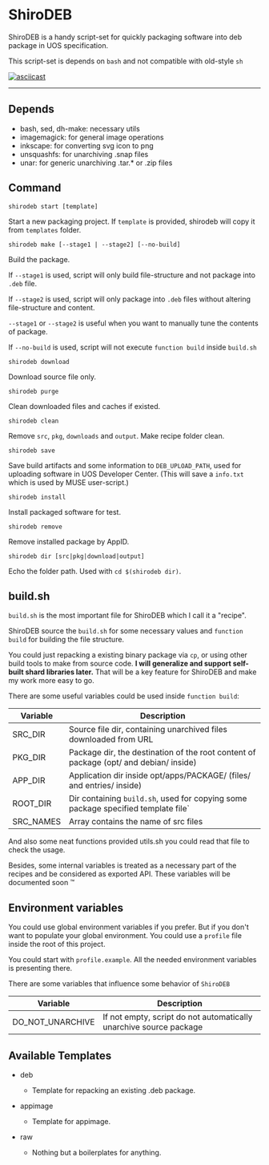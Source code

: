 # ShiroDEB

ShiroDEB is a handy script-set for quickly packaging software into deb package in UOS specification.

This script-set is depends on `bash` and not compatible with old-style `sh`

[![asciicast](https://asciinema.org/a/yAoIWlQgPCRZ9KGVerzA9ai2w.svg)](https://asciinema.org/a/yAoIWlQgPCRZ9KGVerzA9ai2w)

---

## Depends

* bash, sed, dh-make: necessary utils
* imagemagick: for general image operations
* inkscape: for converting svg icon to png
* unsquashfs: for unarchiving .snap files
* unar: for generic unarchiving .tar.* or .zip files

## Command

`shirodeb start [template]`

Start a new packaging project. If `template` is provided, shirodeb will copy it from `templates` folder.

`shirodeb make [--stage1 | --stage2] [--no-build]`

Build the package.

If `--stage1` is used, script will only build file-structure and not package into `.deb` file.

If `--stage2` is used, script will only package into `.deb` files without altering file-structure and content.

`--stage1` or `--stage2` is useful when you want to manually tune the contents of package.

If `--no-build` is used, script will not execute `function build` inside `build.sh`


`shirodeb download`

Download source file only.

`shirodeb purge`

Clean downloaded files and caches if existed.

`shirodeb clean`

Remove `src`, `pkg`, `downloads` and `output`. Make recipe folder clean.

`shirodeb save`

Save build artifacts and some information to `DEB_UPLOAD_PATH`, used for uploading software in UOS Developer Center. (This will save a `info.txt` which is used by MUSE user-script.)

`shirodeb install`

Install packaged software for test.

`shirodeb remove`

Remove installed package by AppID.

`shirodeb dir [src|pkg|download|output]`

Echo the folder path. Used with `cd $(shirodeb dir)`.

## build.sh

`build.sh` is the most important file for ShiroDEB which I call it a "recipe".

ShiroDEB source the `build.sh` for some necessary values and `function build` for building the file structure.

You could just repacking a existing binary package via `cp`, or using other build tools to make from source code. **I will generalize and support self-built shard libraries later.** That will be a key feature for ShiroDEB and make my work more easy to go.

There are some useful variables could be used inside `function build`:

|Variable|Description|
|--------|-----------|
| SRC_DIR | Source file dir, containing unarchived files downloaded from URL |
| PKG_DIR | Package dir, the destination of the root content of package (opt/ and debian/ inside) |
| APP_DIR | Application dir inside opt/apps/PACKAGE/ (files/ and entries/ inside) |
| ROOT_DIR | Dir containing `build.sh`, used for copying some package specified template file` |
| SRC_NAMES | Array contains the name of src files  |

And also some neat functions provided utils.sh you could read that file to check the usage.

Besides, some internal variables is treated as a necessary part of the recipes and be considered as exported API. These variables will be documented soon :tm:

## Environment variables

You could use global environment variables if you prefer. But if you don't want to populate your global environment. You could use a `profile` file inside the root of this project.

You could start with `profile.example`. All the needed environment variables is presenting there.

There are some variables that influence some behavior of `ShiroDEB`

|Variable|Description|
|--------|-----------|
|DO_NOT_UNARCHIVE|If not empty, script do not automatically unarchive source package|

## Available Templates

* deb
  * Template for repacking an existing .deb package.

* appimage
  * Template for appimage.

* raw
  * Nothing but a boilerplates for anything.
